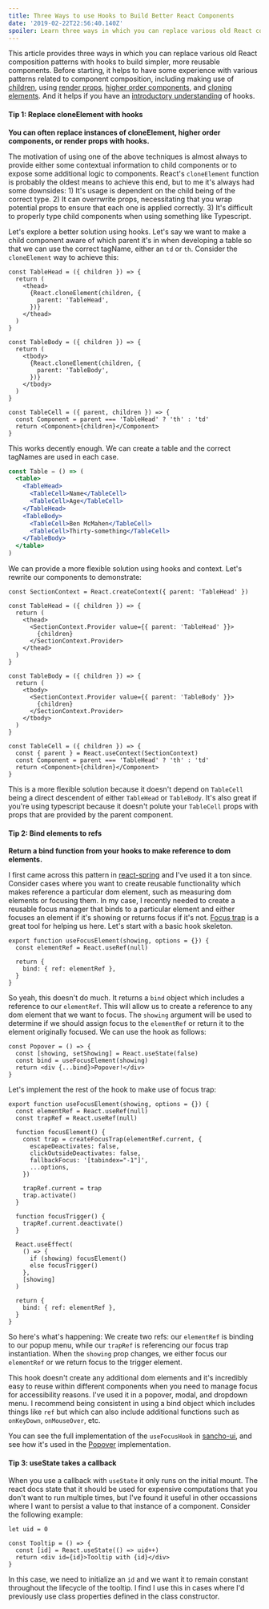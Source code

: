 ```yaml
---
title: Three Ways to use Hooks to Build Better React Components
date: '2019-02-22T22:56:40.140Z'
spoiler: Learn three ways in which you can replace various old React composition patterns with hooks to build simpler, more reusable components.
---
```


This article provides three ways in which you can replace various old React composition patterns with hooks to build simpler, more reusable components. Before starting, it helps to have some experience with various patterns related to component composition, including making use of [children](https://benmcmahen.com/mastering-react-component-composition/), using [render props](https://benmcmahen.com/using-render-functions/), [higher order components](https://reactjs.org/docs/higher-order-components.html), and [cloning elements](https://reactjs.org/docs/react-api.html#cloneelement). And it helps if you have an [introductory understanding](https://reactjs.org/docs/hooks-intro.html) of hooks.

#### Tip 1: Replace cloneElement with hooks

**You can often replace instances of cloneElement, higher order components, or render props with hooks.**

The motivation of using one of the above techniques is almost always to provide either some contextual information to child components or to expose some additional logic to components. React's `cloneElement` function is probably the oldest means to achieve this end, but to me it's always had some downsides: 1) It's usage is dependent on the child being of the correct type. 2) It can overrwrite props, necessitating that you wrap potential props to ensure that each one is applied correctly. 3) It's difficult to properly type child components when using something like Typescript.

Let's explore a better solution using hooks. Let's say we want to make a child component aware of which parent it's in when developing a table so that we can use the correct tagName, either an `td` or `th`. Consider the `cloneElement` way to achieve this:

```jsx{4-6,14-16}
const TableHead = ({ children }) => {
  return (
    <thead>
      {React.cloneElement(children, {
        parent: 'TableHead',
      })}
    </thead>
  )
}

const TableBody = ({ children }) => {
  return (
    <tbody>
      {React.cloneElement(children, {
        parent: 'TableBody',
      })}
    </tbody>
  )
}

const TableCell = ({ parent, children }) => {
  const Component = parent === 'TableHead' ? 'th' : 'td'
  return <Component>{children}</Component>
}
```

This works decently enough. We can create a table and the correct tagNames are used in each case.

```jsx
const Table = () => (
  <table>
    <TableHead>
      <TableCell>Name</TableCell>
      <TableCell>Age</TableCell>
    </TableHead>
    <TableBody>
      <TableCell>Ben McMahen</TableCell>
      <TableCell>Thirty-something</TableCell>
    </TableBody>
  </table>
)
```

We can provide a more flexible solution using hooks and context. Let's rewrite our components to demonstrate:

```jsx{1,6-8,24}
const SectionContext = React.createContext({ parent: 'TableHead' })

const TableHead = ({ children }) => {
  return (
    <thead>
      <SectionContext.Provider value={{ parent: 'TableHead' }}>
        {children}
      </SectionContext.Provider>
    </thead>
  )
}

const TableBody = ({ children }) => {
  return (
    <tbody>
      <SectionContext.Provider value={{ parent: 'TableBody' }}>
        {children}
      </SectionContext.Provider>
    </tbody>
  )
}

const TableCell = ({ children }) => {
  const { parent } = React.useContext(SectionContext)
  const Component = parent === 'TableHead' ? 'th' : 'td'
  return <Component>{children}</Component>
}
```

This is a more flexible solution because it doesn't depend on `TableCell` being a direct descendent of either `TableHead` or `TableBody`. It's also great if you're using typescript because it doesn't polute your `TableCell` props with props that are provided by the parent component.

#### Tip 2: Bind elements to refs

**Return a bind function from your hooks to make reference to dom elements.**

I first came across this pattern in [react-spring](https://www.react-spring.io) and I've used it a ton since. Consider cases where you want to create reusable functionality which makes reference a particular dom element, such as measuring dom elements or focusing them. In my case, I recently needed to create a reusable focus manager that binds to a particular element and either focuses an element if it's showing or returns focus if it's not. [Focus trap](https://github.com/davidtheclark/focus-trap) is a great tool for helping us here. Let's start with a basic hook skeleton.

```jsx{2,5}
export function useFocusElement(showing, options = {}) {
  const elementRef = React.useRef(null)

  return {
    bind: { ref: elementRef },
  }
}
```

So yeah, this doesn't do much. It returns a `bind` object which includes a reference to our `elementRef`. This will allow us to create a reference to any dom element that we want to focus. The `showing` argument will be used to determine if we should assign focus to the `elementRef` or return it to the element originally focused. We can use the hook as follows:

```jsx{3-4}
const Popover = () => {
  const [showing, setShowing] = React.useState(false)
  const bind = useFocusElement(showing)
  return <div {...bind}>Popover!</div>
}
```

Let's implement the rest of the hook to make use of focus trap:

```jsx{2,30}
export function useFocusElement(showing, options = {}) {
  const elementRef = React.useRef(null)
  const trapRef = React.useRef(null)

  function focusElement() {
    const trap = createFocusTrap(elementRef.current, {
      escapeDeactivates: false,
      clickOutsideDeactivates: false,
      fallbackFocus: '[tabindex="-1"]',
      ...options,
    })

    trapRef.current = trap
    trap.activate()
  }

  function focusTrigger() {
    trapRef.current.deactivate()
  }

  React.useEffect(
    () => {
      if (showing) focusElement()
      else focusTrigger()
    },
    [showing]
  )

  return {
    bind: { ref: elementRef },
  }
}
```

So here's what's happening: We create two refs: our `elementRef` is binding to our popup menu, while our `trapRef` is referencing our focus trap instantiation. When the `showing` prop changes, we either focus our `elementRef` or we return focus to the trigger element.

This hook doesn't create any additional dom elements and it's incredibly easy to reuse within different components when you need to manage focus for accessibility reasons. I've used it in a popover, modal, and dropdown menu. I recommend being consistent in using a bind object which includes things like `ref` but which can also include additional functions such as `onKeyDown`, `onMouseOver`, etc.

You can see the full implementation of the `useFocusHook` in [sancho-ui](https://github.com/bmcmahen/sancho/blob/master/src/Hooks/focus.ts), and see how it's used in the [Popover](https://github.com/bmcmahen/sancho/blob/master/src/Popover.tsx) implementation.

#### Tip 3: useState takes a callback

When you use a callback with `useState` it only runs on the initial mount. The react docs state that it should be used for expensive computations that you don't want to run multiple times, but I've found it useful in other occassions where I want to persist a value to that instance of a component. Consider the following example:

```jsx{4}
let uid = 0

const Tooltip = () => {
  const [id] = React.useState(() => uid++)
  return <div id={id}>Tooltip with {id}</div>
}
```

In this case, we need to initialize an `id` and we want it to remain constant throughout the lifecycle of the tooltip. I find I use this in cases where I'd previously use class properties defined in the class constructor.
